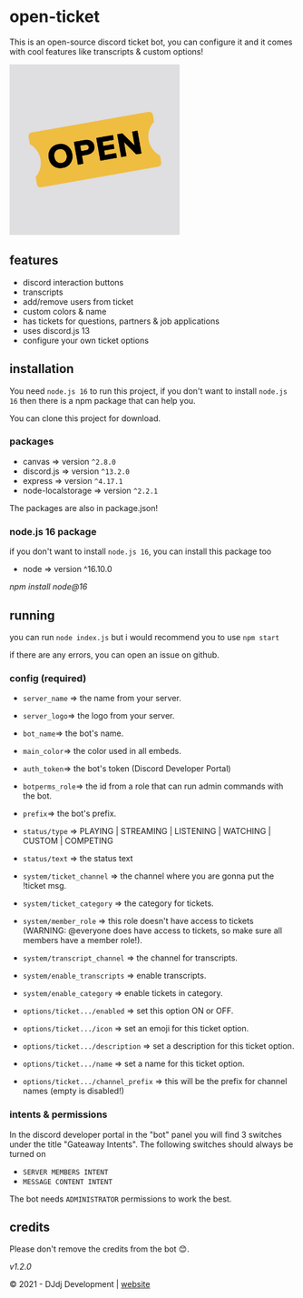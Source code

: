 # open-ticket
This is an open-source discord ticket bot, you can configure it and it comes with cool features like transcripts & custom options!

<img src="logo.png" alt="Open Ticket logo" style="height: 300px; width:300px;"/>

## features
- discord interaction buttons
- transcripts
- add/remove users from ticket
- custom colors & name
- has tickets for questions, partners & job applications
- uses discord.js 13
- configure your own ticket options

## installation
You need `node.js 16` to run this project, if you don't want to install `node.js 16` then there is a npm package that can help you.

You can clone this project for download.

### packages
- canvas => version `^2.8.0`
- discord.js => version `^13.2.0`
- express => version `^4.17.1`
- node-localstorage => version `^2.2.1`

The packages are also in package.json!

### node.js 16 package
if you don't want to install `node.js 16`, you can install this package too
- node => version ^16.10.0

_npm install node@16_

## running
you can run `node index.js` but i would recommend you to use `npm start`

if there are any errors, you can open an issue on github.

### config (required)
- `server_name` => the name from your server.
- `server_logo`=> the logo from your server.
- `bot_name`=> the bot's name.
- `main_color`=> the color used in all embeds.
- `auth_token`=> the bot's token (Discord Developer Portal)
- `botperms_role`=> the id from a role that can run admin commands with the bot.
- `prefix`=> the bot's prefix.

- `status/type` => PLAYING | STREAMING | LISTENING | WATCHING | CUSTOM | COMPETING
- `status/text` => the status text

- `system/ticket_channel` => the channel where you are gonna put the !ticket msg.
- `system/ticket_category` => the category for tickets.
- `system/member_role` => this role doesn't have access to tickets 
(WARNING: @everyone does have access to tickets, so make sure all members have a member role!).
- `system/transcript_channel` => the channel for transcripts.
- `system/enable_transcripts` => enable transcripts.
- `system/enable_category` => enable tickets in category.

- `options/ticket.../enabled` => set this option ON or OFF.
- `options/ticket.../icon` => set an emoji for this ticket option.
- `options/ticket.../description` => set a description for this ticket option.
- `options/ticket.../name` => set a name for this ticket option.
- `options/ticket.../channel_prefix` => this will be the prefix for channel names (empty is disabled!)

### intents & permissions
In the discord developer portal in the "bot" panel you will find 3 switches under the title "Gateaway Intents". The following switches should always be turned on
- `SERVER MEMBERS INTENT`
- `MESSAGE CONTENT INTENT`

The bot needs `ADMINISTRATOR` permissions to work the best.

## credits
Please don't remove the credits from the bot 😊.

_v1.2.0_

© 2021 - DJdj Development | [website](https://www.dj-dj.be)